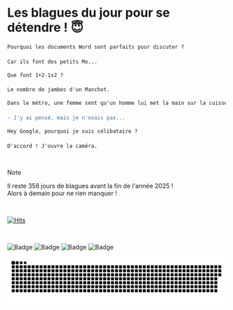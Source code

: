 
<h1>Les blagues du jour pour se détendre ! 😇</h1>

```diff
Pourquoi les documents Word sont parfaits pour discuter ?

Car ils font des petits Mo...
```

```diff
Que font 1+2-1x2 ?

Le nombre de jambes d'un Manchot.
```

```diff
Dans le métro, une femme sent qu'un homme lui met la main sur la cuisse. Elle se retourne et lui dit : - Vous ne pourriez pas mettre votre main ailleurs ?

- J'y ai pensé, mais je n'osais pas...
```

```diff
Hey Google, pourquoi je suis célibataire ?

D'accord ! J'ouvre la caméra.
```

<br/>

> [!NOTE]
> Il reste 358 jours de blagues avant la fin de l'année 2025 ! <br/>
> Alors à demain pour ne rien manquer !

<br/>


[![Hits](https://hits.seeyoufarm.com/api/count/incr/badge.svg?url=https%3A%2F%2Fgithub.com%2FClems02%2Fhit-counter&count_bg=%23003E80&title_bg=%235C9FE1&icon=powershell.svg&icon_color=%23FFFFFF&title=Visite&edge_flat=false)](https://hits.seeyoufarm.com)


<br/>


![Badge](https://img.shields.io/badge/Last%20updated%20on-white?style=for-the-badge&logo=clockify)   ![Badge](https://img.shields.io/badge/08/01-white?style=for-the-badge) ![Badge](https://img.shields.io/badge/at-white?style=for-the-badge) ![Badge](https://img.shields.io/badge/02:59-white?style=for-the-badge)


<p align="center">
 <img width="1000" src="assets/github-snake.svg" alt="snake"/>
</p>
